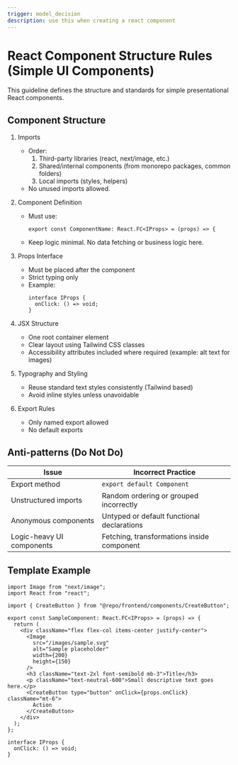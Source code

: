```yaml
---
trigger: model_decision
description: use this when creating a react component
---
```


# React Component Structure Rules (Simple UI Components)

This guideline defines the structure and standards for simple presentational React components.

## Component Structure

1. Imports
   - Order:
     1. Third-party libraries (react, next/image, etc.)
     2. Shared/internal components (from monorepo packages, common folders)
     3. Local imports (styles, helpers)
   - No unused imports allowed.

2. Component Definition
   - Must use:
     ```tsx
     export const ComponentName: React.FC<IProps> = (props) => {
     ```
   - Keep logic minimal. No data fetching or business logic here.

3. Props Interface
   - Must be placed after the component
   - Strict typing only
   - Example:
     ```tsx
     interface IProps {
       onClick: () => void;
     }
     ```

4. JSX Structure
   - One root container element
   - Clear layout using Tailwind CSS classes
   - Accessibility attributes included where required (example: alt text for images)

5. Typography and Styling
   - Reuse standard text styles consistently (Tailwind based)
   - Avoid inline styles unless unavoidable

6. Export Rules
   - Only named export allowed
   - No default exports

## Anti-patterns (Do Not Do)

| Issue | Incorrect Practice |
|------|------------------|
| Export method | `export default Component` |
| Unstructured imports | Random ordering or grouped incorrectly |
| Anonymous components | Untyped or default functional declarations |
| Logic-heavy UI components | Fetching, transformations inside component |

## Template Example

```tsx
import Image from "next/image";
import React from "react";

import { CreateButton } from "@repo/frontend/components/CreateButton";

export const SampleComponent: React.FC<IProps> = (props) => {
  return (
    <div className="flex flex-col items-center justify-center">
      <Image
        src="/images/sample.svg"
        alt="Sample placeholder"
        width={200}
        height={150}
      />
      <h3 className="text-2xl font-semibold mb-3">Title</h3>
      <p className="text-neutral-600">Small descriptive text goes here.</p>
      <CreateButton type="button" onClick={props.onClick} className="mt-6">
        Action
      </CreateButton>
    </div>
  );
};

interface IProps {
  onClick: () => void;
}
